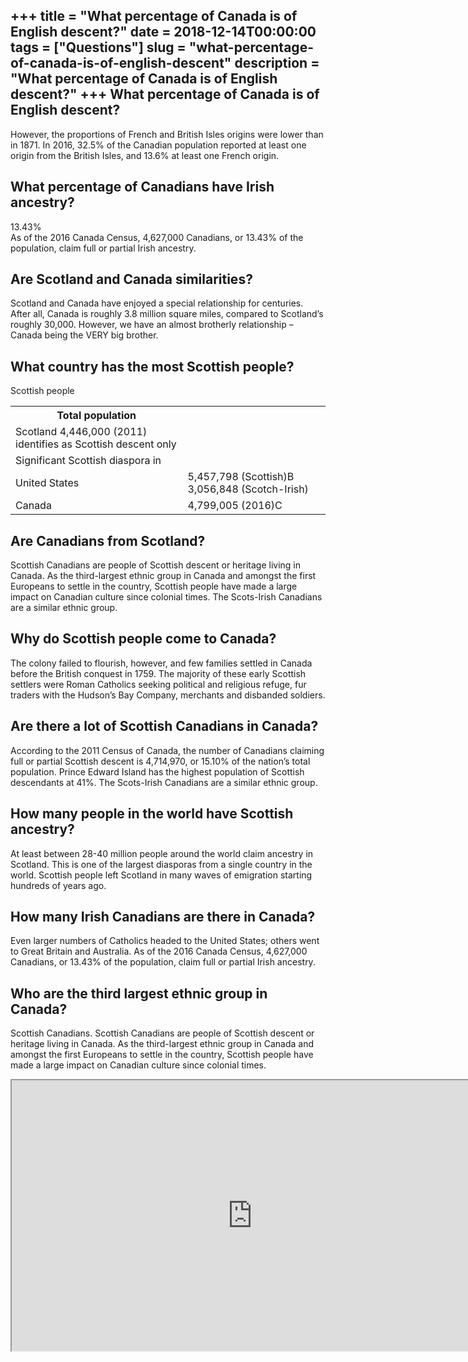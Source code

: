 +++
title = "What percentage of Canada is of English descent?"
date = 2018-12-14T00:00:00
tags = ["Questions"]
slug = "what-percentage-of-canada-is-of-english-descent"
description = "What percentage of Canada is of English descent?"
+++
What percentage of Canada is of English descent?
------------------------------------------------

However, the proportions of French and British Isles origins were lower than in 1871. In 2016, 32.5% of the Canadian population reported at least one origin from the British Isles, and 13.6% at least one French origin.

What percentage of Canadians have Irish ancestry?
-------------------------------------------------

13.43%  
As of the 2016 Canada Census, 4,627,000 Canadians, or 13.43% of the population, claim full or partial Irish ancestry.

Are Scotland and Canada similarities?
-------------------------------------

Scotland and Canada have enjoyed a special relationship for centuries. After all, Canada is roughly 3.8 million square miles, compared to Scotland’s roughly 30,000. However, we have an almost brotherly relationship – Canada being the VERY big brother.

What country has the most Scottish people?
------------------------------------------

Scottish people

<table><tr><th>Total population</th></tr><tr><td>Scotland 4,446,000 (2011) identifies as Scottish descent only</td></tr><tr><td>Significant Scottish diaspora in</td></tr><tr><td>United States</td><td>5,457,798 (Scottish)B 3,056,848 (Scotch-Irish)</td></tr><tr><td>Canada</td><td>4,799,005 (2016)C</td></tr></table>

Are Canadians from Scotland?
----------------------------

Scottish Canadians are people of Scottish descent or heritage living in Canada. As the third-largest ethnic group in Canada and amongst the first Europeans to settle in the country, Scottish people have made a large impact on Canadian culture since colonial times. The Scots-Irish Canadians are a similar ethnic group.

Why do Scottish people come to Canada?
--------------------------------------

The colony failed to flourish, however, and few families settled in Canada before the British conquest in 1759. The majority of these early Scottish settlers were Roman Catholics seeking political and religious refuge, fur traders with the Hudson’s Bay Company, merchants and disbanded soldiers.

Are there a lot of Scottish Canadians in Canada?
------------------------------------------------

According to the 2011 Census of Canada, the number of Canadians claiming full or partial Scottish descent is 4,714,970, or 15.10% of the nation’s total population. Prince Edward Island has the highest population of Scottish descendants at 41%. The Scots-Irish Canadians are a similar ethnic group.

How many people in the world have Scottish ancestry?
----------------------------------------------------

At least between 28-40 million people around the world claim ancestry in Scotland. This is one of the largest diasporas from a single country in the world. Scottish people left Scotland in many waves of emigration starting hundreds of years ago.

How many Irish Canadians are there in Canada?
---------------------------------------------

Even larger numbers of Catholics headed to the United States; others went to Great Britain and Australia. As of the 2016 Canada Census, 4,627,000 Canadians, or 13.43% of the population, claim full or partial Irish ancestry.

Who are the third largest ethnic group in Canada?
-------------------------------------------------

Scottish Canadians. Scottish Canadians are people of Scottish descent or heritage living in Canada. As the third-largest ethnic group in Canada and amongst the first Europeans to settle in the country, Scottish people have made a large impact on Canadian culture since colonial times.

<iframe allow="accelerometer; autoplay; clipboard-write; encrypted-media; gyroscope; picture-in-picture" allowfullscreen="" class="__youtube_prefs__  epyt-is-override  no-lazyload" data-no-lazy="1" data-origheight="433" data-origwidth="770" data-skipgform_ajax_framebjll="" height="433" id="_ytid_94050" loading="lazy" src="https://www.youtube.com/embed/-atLxy7uFcc?enablejsapi=1&autoplay=0&cc_load_policy=0&cc_lang_pref=&iv_load_policy=1&loop=0&modestbranding=0&rel=1&fs=1&playsinline=0&autohide=2&theme=dark&color=red&controls=1&" title="YouTube player" width="770"></iframe>